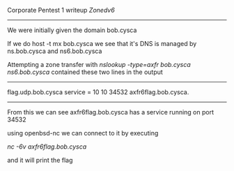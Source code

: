 Corporate Pentest 1 writeup *Zonedv6*

___
We were initially given the domain bob.cysca

If we do host -t mx bob.cysca we see that it's DNS is managed by ns.bob.cysca and ns6.bob.cysca

Attempting a zone transfer with *nslookup -type=axfr bob.cysca ns6.bob.cysca* contained these two lines in the output
___

flag.udp.bob.cysca    service = 10 10 34532 axfr6flag.bob.cysca.

___
From this we can see axfr6flag.bob.cysca has a service running on port 34532

using openbsd-nc we can connect to it by executing

*nc -6v axfr6flag.bob.cysca* 

and it will print the flag
